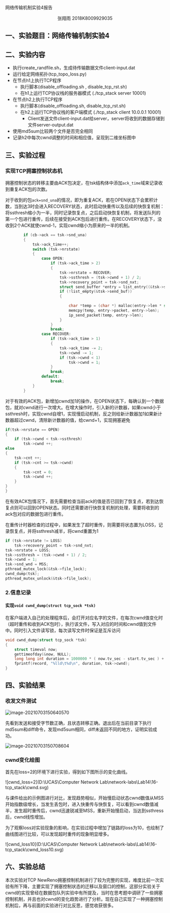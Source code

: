 网络传输机制实验4报告

<center>张翔雨 2018K8009929035</center>

## 一、实验题目：网络传输机制实验4

## 二、实验内容

- 执行create_randfile.sh，生成待传输数据文件client-input.dat
- 运行给定网络拓扑(tcp_topo_loss.py)
- 在节点h1上执行TCP程序
  - 执行脚本(disable_offloading.sh , disable_tcp_rst.sh)
  - 在h1上运行TCP协议栈的服务器模式  (./tcp_stack server 10001)
- 在节点h2上执行TCP程序
  - 执行脚本(disable_offloading.sh, disable_tcp_rst.sh)
  - 在h2上运行TCP协议栈的客户端模式 (./tcp_stack client 10.0.0.1 10001)
    - Client发送文件client-input.dat给server，server将收到的数据存储到文件server-output.dat
- 使用md5sum比较两个文件是否完全相同
- 记录h2中每次cwnd调整的时间和相应值，呈现到二维坐标图中

## 三、实验过程

### 实现TCP拥塞控制状态机

拥塞控制状态的转移主要由ACK包决定，在tsk结构体中添加`ack_time`域来记录收到重复ACK包的次数。

对于收到的包`ack=snd_una`的情况，即为重复ACK，若在OPEN状态下会累积计数，当到达3时会进入RECOVERY状态，此时启动快重传以及后续的快恢复机制：将ssthresh缩小为一半，同时记录恢复点，之后启动快恢复机制，将发送队列的第一个包进行重传，后续在接受到ACK包后进行重传。在RECOVERY状态下，没收到2个ACK就使cwnd-1，实现cwnd缩小为原来的一半的机制。

```c
		if (cb->ack == tsk->snd_una) 
        {
            tsk->ack_time++;
            switch (tsk->nrstate) 
            {
                case OPEN:
                    if (tsk->ack_time > 2) 
                    {
                        tsk->nrstate = RECOVER;
                        tsk->ssthresh = (tsk->cwnd + 1) / 2;
                        tsk->recovery_point = tsk->snd_nxt;
                        struct send_buffer *entry = list_entry((&tsk->send_buf)->next,typeof(*entry), list);
                        if (!list_empty(&tsk->send_buf)) 
                        {
                            
                            char *temp = (char *) malloc(entry->len * sizeof(char));
                            memcpy(temp, entry->packet, entry->len);
                            ip_send_packet(temp, entry->len);
                        }
                    }
                    break;
                case RECOVER:
                    if (tsk->ack_time > 1) 
                    {
                        tsk->ack_time -= 2;
                        tsk->cwnd -= 1;
                        if (tsk->cwnd < 1) 
                            tsk->cwnd = 1;
                    }
                    break;
                default:
                    break;
            }
        }
```

对于有效的ACK包，新增加cwnd加1的操作，在OPEN状态下，每确认到一个数据包，就对cwnd进行一次增大。在增大操作时，引入新的计数器，如果cwnd小于ssthresh时，实现cwnd自增1，实现慢启动机制，反之则给新计数器加1如果新计数器超过cwnd，清除新计数器的值，给cwnd+1，实现拥塞避免

```c
if(tsk->nrstate == OPEN)
{
	if (tsk->cwnd < tsk->ssthresh) 
		tsk->cwnd ++;
else 
{
	tsk->cnt ++;
	if (tsk->cnt >= tsk->cwnd) 
	{
		tsk->cnt = 0;
    	tsk->cwnd ++;
	}
}
}
```

在有效ACK包情况下，首先需要检查当前ack的值是否已回到了恢复点，若到达恢复点则可以回到OPEN状态。同时还需要进行快恢复机制的处理，需要将收到的ack包对应的数据包进行重传。

在重传计时器检查的过程中，如果发生了超时重传，则需要将状态置为LOSS，记录恢复点，并将ssthresh减半，将cwnd重置为1

```c
if (tsk->nrstate != LOSS) 
    tsk->recovery_point = tsk->snd_nxt;
tsk->nrstate = LOSS;
tsk->ssthresh = (tsk->cwnd + 1) / 2;
tsk->cwnd = 1;
tsk->snd_wnd = MSS;
pthread_mutex_lock(&tsk->file_lock);
cwnd_dump(tsk);
pthread_mutex_unlock(&tsk->file_lock);
```

### 2.信息记录

#### 实现`void cwnd_dump(struct tcp_sock *tsk)`

在客户端进入自己的处理程序后，会打开对应名字的文件，在每次cwnd值变化时（超时重传和收到ACK包时），执行该文件，写入对应的时间和cwnd值到文件中。同时引入文件读写锁，每次读写文件时保证是互斥访问

```c
void cwnd_dump(struct tcp_sock *tsk)
{
    struct timeval now;
    gettimeofday(&now, NULL);
    long long int duration = 1000000 * ( now.tv_sec - start.tv_sec ) + now.tv_usec - start.tv_usec;
    fprintf(record, "%lld\t%d\n", duration, tsk->cwnd);
}
```

## 四、实验结果

### 收发文件测试

![image-20210703150640570](C:\Users\Samuel\AppData\Roaming\Typora\typora-user-images\image-20210703150640570.png)

先看到发送和接受字节数正确，且状态转移正确。退出后在当前目录下执行md5sum和diff命令，发现md5sum相同，diff未返回不同的地方，证明实验成功。

![image-20210703150708604](C:\Users\Samuel\AppData\Roaming\Typora\typora-user-images\image-20210703150708604.png)

### cwnd变化绘图

首先在loss=2的环境下进行实验，得到如下图所示的变化曲线。

![cwnd_loss=2](D:\UCAS\Computer Network Lab\network-labs\Lab14\16-tcp_stack\cwnd.svg)

与课件给出的示例图进行对比，发现趋势相似，开始慢启动状态cwnd数值从MSS开始指数级增长，当发生丢包时，进入快重传与快恢复，可以看到cwnd数值减半，发生超时重传后，cwnd迅速锐减至MSS，重新开始慢启动，当达到ssthress后，cwnd线性增加。

为了观察loss对实验现象的影响，在实验过程中增加了链路的loss为10，也绘制了曲线图进行比较，可以发现超时重传的现象明显增多。

![cwnd_loss10](D:\UCAS\Computer Network Lab\network-labs\Lab14\16-tcp_stack\cwnd_loss10.svg)

## 六、实验总结

本次实验对TCP NewReno拥塞控制机制进行了较为完整的实现，难度比前一次实验有所下降，主要实现了拥塞控制状态的迁移以及窗口的控制，这部分实验关于cwnd的实现曾经在数据包队列实验中有所提及，当时在思考题中调研了一些拥塞控制机制，并且也对cwnd的变化趋势进行了分析。现在自己实现了一种拥塞控制机制后，再与前面的实验进行对比反思，感觉收获很多。